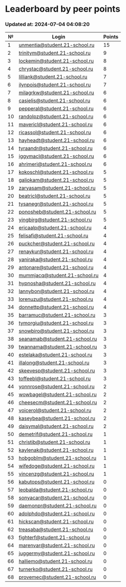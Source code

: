 # Leaderboard by peer points

### Updated at: 2024-07-04 04:08:20

| № | Login | Points |
|---|-------|--------|
|1|unmentia@student.21-school.ru|15|
|2|trinitym@student.21-school.ru|9|
|3|lockemin@student.21-school.ru|8|
|4|chrystac@student.21-school.ru|8|
|5|lilliank@student.21-school.ru|7|
|6|ilynpois@student.21-school.ru|7|
|7|milagrkw@student.21-school.ru|6|
|8|casielis@student.21-school.ru|6|
|9|pepperal@student.21-school.ru|6|
|10|randolpz@student.21-school.ru|6|
|11|mavericl@student.21-school.ru|6|
|12|ricassol@student.21-school.ru|6|
|13|hayheadt@student.21-school.ru|6|
|14|tyraandr@student.21-school.ru|6|
|15|iggymacl@student.21-school.ru|6|
|16|ahrimeri@student.21-school.ru|6|
|17|kokoschl@student.21-school.ru|5|
|18|galiokam@student.21-school.ru|5|
|19|zaryasam@student.21-school.ru|5|
|20|beatricl@student.21-school.ru|5|
|21|tysanegr@student.21-school.ru|5|
|22|ponosheb@student.21-school.ru|5|
|23|yingbirg@student.21-school.ru|5|
|24|ericaalp@student.21-school.ru|4|
|25|felisafi@student.21-school.ru|4|
|26|puckcher@student.21-school.ru|4|
|27|renaykur@student.21-school.ru|4|
|28|yaniraka@student.21-school.ru|4|
|29|antonare@student.21-school.ru|4|
|30|mummjacq@student.21-school.ru|4|
|31|hypnosha@student.21-school.ru|4|
|32|lannybon@student.21-school.ru|4|
|33|lorenuzu@student.21-school.ru|4|
|34|donnettp@student.21-school.ru|4|
|35|barramuc@student.21-school.ru|3|
|36|tymorgiu@student.21-school.ru|3|
|37|snowbiro@student.21-school.ru|3|
|38|seanamab@student.21-school.ru|3|
|39|twannama@student.21-school.ru|3|
|40|estelaka@student.21-school.ru|3|
|41|illalong@student.21-school.ru|3|
|42|skeevesp@student.21-school.ru|3|
|43|toffeebl@student.21-school.ru|3|
|44|yonnrose@student.21-school.ru|2|
|45|wowbagel@student.21-school.ru|2|
|46|cheesecm@student.21-school.ru|2|
|47|voicerol@student.21-school.ru|2|
|48|kaseybea@student.21-school.ru|2|
|49|daisymal@student.21-school.ru|2|
|50|demetrif@student.21-school.ru|1|
|51|christib@student.21-school.ru|1|
|52|kaylenak@student.21-school.ru|1|
|53|hobgoblm@student.21-school.ru|1|
|54|wifedoge@student.21-school.ru|1|
|55|vincenzg@student.21-school.ru|1|
|56|kabutops@student.21-school.ru|0|
|57|leobalda@student.21-school.ru|0|
|58|sonyacar@student.21-school.ru|0|
|59|daemonpr@student.21-school.ru|0|
|60|adolphdo@student.21-school.ru|0|
|61|hickscan@student.21-school.ru|0|
|62|treasaba@student.21-school.ru|0|
|63|fighterf@student.21-school.ru|0|
|64|marenvar@student.21-school.ru|0|
|65|juggermy@student.21-school.ru|0|
|66|halliemo@student.21-school.ru|0|
|67|turnerko@student.21-school.ru|0|
|68|provemec@student.21-school.ru|0|
